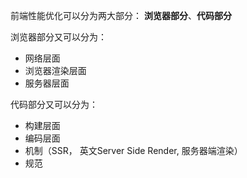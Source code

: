 前端性能优化可以分为两大部分：
**浏览器部分**、**代码部分**

浏览器部分又可以分为：
 + 网络层面
 + 浏览器渲染层面
 + 服务器层面
 
代码部分又可以分为：
 + 构建层面
 + 编码层面
 + 机制（SSR， 英文Server Side Render, 服务器端渲染）
 + 规范

